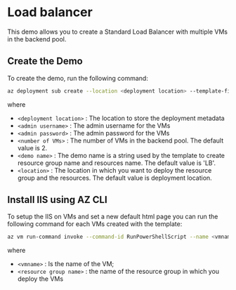 # Load balancer

This demo allows you to create a Standard Load Balancer with multiple VMs in the backend pool.


## Create the Demo
To create the demo, run the following command:

```bash
az deployment sub create --location <deployment location> --template-file main.bicep --parameters adminUsername=<admin username> adminPassword=<admin password> numberOfVMs=<number of VMs> demoName=<demo name> location=<resources location>
```

where
- `<deployment location>` : The location to store the deployment metadata
- `<admin username>` : The admin username for the VMs
- `<admin password>` : The admin password for the VMs
- `<number of VMs>` : The number of VMs in the backend pool. The default value is 2.
- `<demo name>` : The demo name is a string used by the template to create resource group name and resources name. The default value is 'LB'.
- `<location>` : The location in which you want to deploy the resource group and the resources. The default value is deployment location.

## Install IIS using AZ CLI
To setup the IIS on VMs and set a new default html page you can run the following command for each VMs created with the template:

```bash
az vm run-command invoke --command-id RunPowerShellScript --name <vmname> --resource-group <resource group name> --script installIIS.ps1
```

where
- `<vmname>` : Is the name of the VM;
- `<resource group name>` : the name of the resource group in which you deploy the VMs